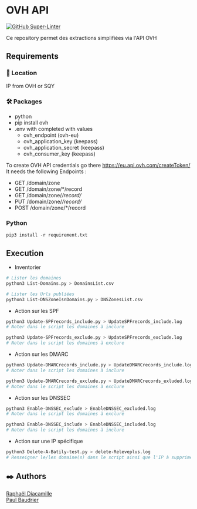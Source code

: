 # OVH API

[![GitHub Super-Linter](https://github.com/rdia9/ovh-api/workflows/Lint%20Code%20Base/badge.svg)](https://github.com/rdia9/ovh-api/actions/workflows/linter.yml)

Ce repository permet des extractions simplifiées via l'API OVH

## Requirements

### 📍 Location

IP from OVH or SQY

### 🛠️ Packages

- python
- pip install ovh
- .env with completed with values
  - ovh_endpoint (ovh-eu)
  - ovh_application_key (keepass)
  - ovh_application_secret (keepass)
  - ovh_consumer_key (keepass)

To create OVH API credentials go there <https://eu.api.ovh.com/createToken/> \
 It needs the following Endpoints :

- GET /domain/zone
- GET /domain/zone/*/record
- GET /domain/zone/*/record/*
- PUT /domain/zone/*/record/*
- POST /domain/zone/*/record

### Python

```pip3 install -r requirement.txt```

## Execution

- Inventorier

```bash
# Lister les domaines
python3 List-Domains.py > DomainsList.csv
```

```bash
# Lister les Urls publiées
python3 List-DNSZoneIsnDomains.py > DNSZonesList.csv
```

- Action sur les SPF

```bash
python3 Update-SPFrecords_include.py > UpdateSPFrecords_include.log
# Noter dans le script les domaines à inclure

python3 Update-SPFrecords_exclude.py > UpdateSPFrecords_exclude.log
# Noter dans le script les domaines à exclure
```

- Action sur les DMARC

```bash
python3 Update-DMARCrecords_include.py > UpdateDMARCrecords_include.log
# Noter dans le script les domaines à inclure

python3 Update-DMARCrecords_exclude.py > UpdateDMARCrecords_exluded.log
# Noter dans le script les domaines à exclure
```

- Action sur les DNSSEC

```bash
python3 Enable-DNSSEC_exclude > EnableDNSSEC_excluded.log
# Noter dans le script les domaines à exclure

python3 Enable-DNSSEC_include > EnableDNSSEC_included.log
# Noter dans le script les domaines à inclure
```

- Action sur une IP spécifique

```bash
python3 Delete-A-Batily-test.py > delete-Releveplus.log
# Renseigner le/les domaine(s) dans le script ainsi que l'IP à supprimer
```

## ✒️ Authors

[Raphaël Diacamille](https://github.com/rdia9) \
[Paul Baudrier](https://github.com/paulbaudrier)
